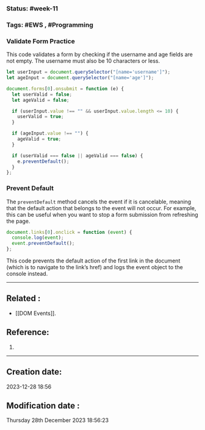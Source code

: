 
### Status: #week-11

### Tags: #EWS  , #Programming 


### Validate Form Practice

This code validates a form by checking if the username and age fields are not empty. The username must also be 10 characters or less.

```javascript
let userInput = document.querySelector("[name='username']");
let ageInput = document.querySelector("[name='age']");

document.forms[0].onsubmit = function (e) {
  let userValid = false;
  let ageValid = false;

  if (userInput.value !== "" && userInput.value.length <= 10) {
    userValid = true;
  }

  if (ageInput.value !== "") {
    ageValid = true;
  }

  if (userValid === false || ageValid === false) {
    e.preventDefault();
  }
};
```

### Prevent Default

The `preventDefault` method cancels the event if it is cancelable, meaning that the default action that belongs to the event will not occur. For example, this can be useful when you want to stop a form submission from refreshing the page.

```javascript
document.links[0].onclick = function (event) {
  console.log(event);
  event.preventDefault();
};
```

This code prevents the default action of the first link in the document (which is to navigate to the link’s href) and logs the event object to the console instead. 

______________________________________________________________________


## Related : 

- [[DOM Events]].

## Reference: 

1.  


---

  ## Creation date: 
  
  2023-12-28 18:56 
  
  
   ## Modification date :
   
   Thursday 28th December 2023 18:56:23
